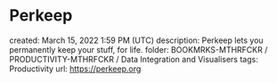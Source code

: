 # Perkeep

created: March 15, 2022 1:59 PM (UTC)
description: Perkeep lets you permanently keep your stuff, for life.
folder: BOOKMRKS-MTHRFCKR / PRODUCTIVITY-MTHRFCKR / Data Integration and Visualisers
tags: Productivity
url: https://perkeep.org